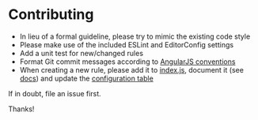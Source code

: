 # Contributing

* In lieu of a formal guideline, please try to mimic the existing code style
* Please make use of the included ESLint and EditorConfig settings
* Add a unit test for new/changed rules
* Format Git commit messages according to [AngularJS conventions][cc]
* When creating a new rule, please add it to [index.js][], document it (see
  [docs][]) and update the [configuration table][]

If in doubt, file an issue first.

Thanks!

[cc]: https://github.com/ajoslin/conventional-changelog/blob/master/conventions/angular.md
[docs]: docs/rules
[index.js]: index.js
[configuration table]: README.md#configuration
